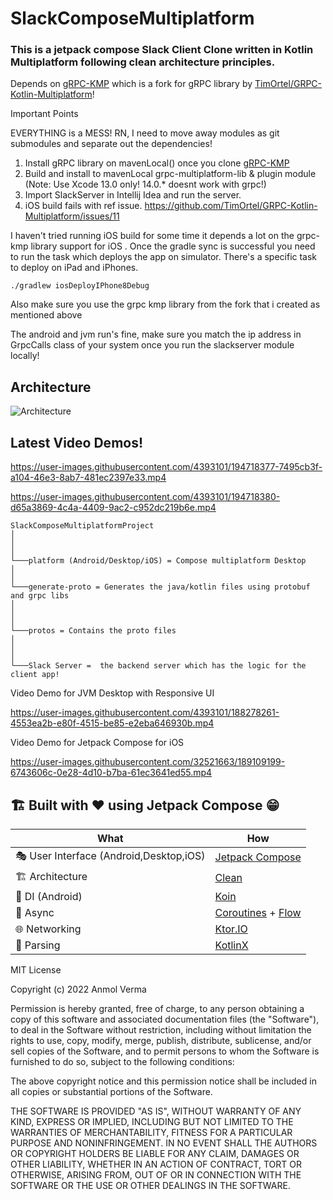 # SlackComposeMultiplatform

### This is a jetpack compose Slack Client Clone written in Kotlin Multiplatform following clean architecture principles.

Depends on [gRPC-KMP](https://github.com/Anmol92verma/gRPC-KMP) which is a fork for gRPC library by [TimOrtel/GRPC-Kotlin-Multiplatform](https://github.com/TimOrtel/GRPC-Kotlin-Multiplatform)! 

Important Points

EVERYTHING is a MESS! RN, I need to move away modules as git submodules and separate out the dependencies!

1. Install gRPC library on mavenLocal() once you clone [gRPC-KMP](https://github.com/Anmol92verma/gRPC-KMP)
2. Build and install to mavenLocal grpc-multiplatform-lib & plugin module (Note: Use Xcode 13.0 only! 14.0.* doesnt work with grpc!)
3. Import SlackServer in Intellij Idea and run the server.
4. iOS build fails with ref issue. https://github.com/TimOrtel/GRPC-Kotlin-Multiplatform/issues/11

I haven't tried running iOS build for some time it depends a lot on the grpc-kmp library support for iOS
.
Once the gradle sync is successful you need to run the task which deploys the app on simulator. 
There's a specific task to deploy on iPad and iPhones.

`./gradlew iosDeployIPhone8Debug`

Also make sure you use the grpc kmp library from the fork that i created as mentioned above

The android and jvm run's fine, make sure you match the ip address in GrpcCalls class of your system once you run the slackserver module locally!

## Architecture

![Architecture](https://user-images.githubusercontent.com/4393101/194482641-9a52c4c8-e609-4fde-9b15-5d44578269b3.png)


## Latest Video Demos!


https://user-images.githubusercontent.com/4393101/194718377-7495cb3f-a104-46e3-8ab7-481ec2397e33.mp4


https://user-images.githubusercontent.com/4393101/194718380-d65a3869-4c4a-4409-9ac2-c952dc219b6e.mp4






```
SlackComposeMultiplatformProject
│    
│      
│
└───platform (Android/Desktop/iOS) = Compose multiplatform Desktop
│      
│     
└───generate-proto = Generates the java/kotlin files using protobuf and grpc libs
│  
│     
│   
└───protos = Contains the proto files
│     
│       
│   
└───Slack Server =  the backend server which has the logic for the client app!
```

Video Demo for JVM Desktop with Responsive UI

https://user-images.githubusercontent.com/4393101/188278261-4553ea2b-e80f-4515-be85-e2eba646930b.mp4

Video Demo for Jetpack Compose for iOS

https://user-images.githubusercontent.com/32521663/189109199-6743606c-0e28-4d10-b7ba-61ec3641ed55.mp4


## 🏗️️ Built with ❤️ using Jetpack Compose 😁

| What            | How                        |
|----------------	|------------------------------	|
| 🎭 User Interface (Android,Desktop,iOS)   | [Jetpack Compose](https://developer.android.com/jetpack/compose)                |
| 🏗 Architecture    | [Clean](https://blog.cleancoder.com/uncle-bob/2012/08/13/the-clean-architecture.html)                            |
| 💉 DI (Android)                | [Koin](https://insert-koin.io/)                        |
| 🌊 Async            | [Coroutines](https://kotlinlang.org/docs/coroutines-overview.html) + [Flow](https://kotlin.github.io/kotlinx.coroutines/kotlinx-coroutines-core/kotlinx.coroutines.flow/-flow/)                |
| 🌐 Networking        | [Ktor.IO](https://ktor.io/)                        |
| 📄 Parsing            | [KotlinX](https://kotlinlang.org/docs/serialization.html)                            |


MIT License

Copyright (c) 2022 Anmol Verma

Permission is hereby granted, free of charge, to any person obtaining a copy
of this software and associated documentation files (the "Software"), to deal
in the Software without restriction, including without limitation the rights
to use, copy, modify, merge, publish, distribute, sublicense, and/or sell
copies of the Software, and to permit persons to whom the Software is
furnished to do so, subject to the following conditions:

The above copyright notice and this permission notice shall be included in all
copies or substantial portions of the Software.

THE SOFTWARE IS PROVIDED "AS IS", WITHOUT WARRANTY OF ANY KIND, EXPRESS OR
IMPLIED, INCLUDING BUT NOT LIMITED TO THE WARRANTIES OF MERCHANTABILITY,
FITNESS FOR A PARTICULAR PURPOSE AND NONINFRINGEMENT. IN NO EVENT SHALL THE
AUTHORS OR COPYRIGHT HOLDERS BE LIABLE FOR ANY CLAIM, DAMAGES OR OTHER
LIABILITY, WHETHER IN AN ACTION OF CONTRACT, TORT OR OTHERWISE, ARISING FROM,
OUT OF OR IN CONNECTION WITH THE SOFTWARE OR THE USE OR OTHER DEALINGS IN THE
SOFTWARE.
